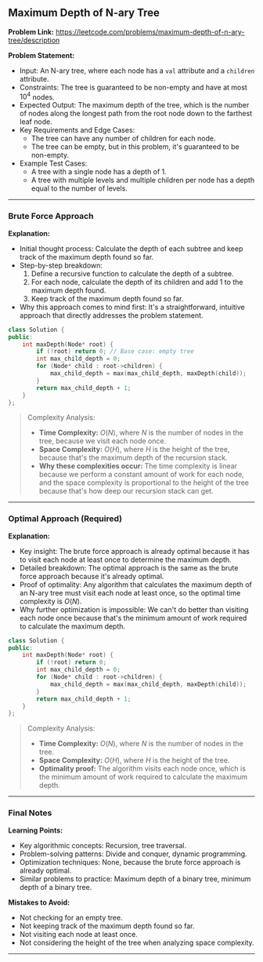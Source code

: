 ## Maximum Depth of N-ary Tree

**Problem Link:** https://leetcode.com/problems/maximum-depth-of-n-ary-tree/description

**Problem Statement:**
- Input: An N-ary tree, where each node has a `val` attribute and a `children` attribute.
- Constraints: The tree is guaranteed to be non-empty and have at most $10^4$ nodes.
- Expected Output: The maximum depth of the tree, which is the number of nodes along the longest path from the root node down to the farthest leaf node.
- Key Requirements and Edge Cases:
  - The tree can have any number of children for each node.
  - The tree can be empty, but in this problem, it's guaranteed to be non-empty.
- Example Test Cases:
  - A tree with a single node has a depth of 1.
  - A tree with multiple levels and multiple children per node has a depth equal to the number of levels.

---

### Brute Force Approach

**Explanation:**
- Initial thought process: Calculate the depth of each subtree and keep track of the maximum depth found so far.
- Step-by-step breakdown:
  1. Define a recursive function to calculate the depth of a subtree.
  2. For each node, calculate the depth of its children and add 1 to the maximum depth found.
  3. Keep track of the maximum depth found so far.
- Why this approach comes to mind first: It's a straightforward, intuitive approach that directly addresses the problem statement.

```cpp
class Solution {
public:
    int maxDepth(Node* root) {
        if (!root) return 0; // Base case: empty tree
        int max_child_depth = 0;
        for (Node* child : root->children) {
            max_child_depth = max(max_child_depth, maxDepth(child));
        }
        return max_child_depth + 1;
    }
};
```

> Complexity Analysis:
> - **Time Complexity:** $O(N)$, where $N$ is the number of nodes in the tree, because we visit each node once.
> - **Space Complexity:** $O(H)$, where $H$ is the height of the tree, because that's the maximum depth of the recursion stack.
> - **Why these complexities occur:** The time complexity is linear because we perform a constant amount of work for each node, and the space complexity is proportional to the height of the tree because that's how deep our recursion stack can get.

---

### Optimal Approach (Required)

**Explanation:**
- Key insight: The brute force approach is already optimal because it has to visit each node at least once to determine the maximum depth.
- Detailed breakdown: The optimal approach is the same as the brute force approach because it's already optimal.
- Proof of optimality: Any algorithm that calculates the maximum depth of an N-ary tree must visit each node at least once, so the optimal time complexity is $O(N)$.
- Why further optimization is impossible: We can't do better than visiting each node once because that's the minimum amount of work required to calculate the maximum depth.

```cpp
class Solution {
public:
    int maxDepth(Node* root) {
        if (!root) return 0;
        int max_child_depth = 0;
        for (Node* child : root->children) {
            max_child_depth = max(max_child_depth, maxDepth(child));
        }
        return max_child_depth + 1;
    }
};
```

> Complexity Analysis:
> - **Time Complexity:** $O(N)$, where $N$ is the number of nodes in the tree.
> - **Space Complexity:** $O(H)$, where $H$ is the height of the tree.
> - **Optimality proof:** The algorithm visits each node once, which is the minimum amount of work required to calculate the maximum depth.

---

### Final Notes

**Learning Points:**
- Key algorithmic concepts: Recursion, tree traversal.
- Problem-solving patterns: Divide and conquer, dynamic programming.
- Optimization techniques: None, because the brute force approach is already optimal.
- Similar problems to practice: Maximum depth of a binary tree, minimum depth of a binary tree.

**Mistakes to Avoid:**
- Not checking for an empty tree.
- Not keeping track of the maximum depth found so far.
- Not visiting each node at least once.
- Not considering the height of the tree when analyzing space complexity.

---